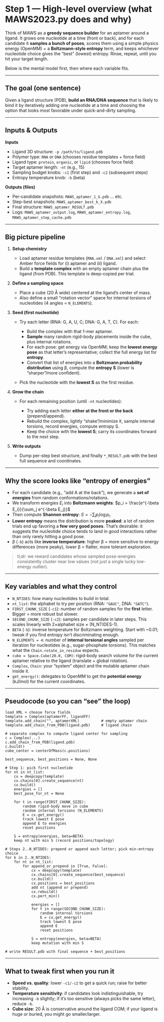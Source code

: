 # Step 1 — High-level overview (what MAWS2023.py does and why)

Think of MAWS as a **greedy sequence builder** for an aptamer around a ligand. It grows one nucleotide at a time (front or back), and for each candidate it **samples a bunch of poses**, scores them using a simple physics energy (OpenMM) + a **Boltzmann-style entropy** term, and keeps whichever nucleotide choice gives the “best” (lowest) entropy. Rinse, repeat, until you hit your target length.

Below is the mental model first, then where each variable fits.

---

## The goal (one sentence)

Given a ligand structure (PDB), **build an RNA/DNA sequence** that is likely to bind it by iteratively adding one nucleotide at a time and choosing the option that looks most favorable under quick-and-dirty sampling.

---

## Inputs & Outputs

**Inputs**

- Ligand 3D structure: `-p /path/to/ligand.pdb`
- Polymer type: `RNA` or `DNA` (chooses residue templates + force field)
- Ligand type: `protein`, `organic`, or `lipid` (chooses force field)
- Target aptamer length: `-nt` (e.g., 15)
- Sampling budget knobs: `-c1` (first step) and `-c2` (subsequent steps)
- Entropy temperature knob: `-b` (beta)

**Outputs (files)**

- Per-candidate snapshots: `MAWS_aptamer_1_G.pdb` … etc.
- Step-best snapshots: `MAWS_aptamer_best_k_X.pdb`
- Final structure: `MAWS_aptamer_RESULT.pdb`
- Logs: `MAWS_aptamer_output.log`, `MAWS_aptamer_entropy.log`, `MAWS_aptamer_step_cache.pdb`

---

## Big picture pipeline

1. **Setup chemistry**

   - Load aptamer residue templates (`RNA.xml` / `DNA.xml`) and select Amber force fields for (i) aptamer and (ii) ligand.
   - Build a **template complex** with an empty aptamer chain plus the ligand (from PDB). This template is deep-copied per trial.

2. **Define a sampling space**

   - Place a cube (20 Å wide) centered at the ligand’s center of mass.
   - Also define a small “rotation vector” space for internal torsions of nucleotides (4 angles = `N_ELEMENTS`).

3. **Seed (first nucleotide)**

   - Try each letter (RNA: G, A, U, C; DNA: G, A, T, C). For each:

     - Build the complex with that 1-mer aptamer.
     - **Sample** many random rigid-body placements inside the cube, plus internal rotations.
     - For each pose: get energy via OpenMM; keep the **lowest energy pose** as that letter’s representative; collect the full energy list for **entropy**.
     - Convert that list of energies into a **Boltzmann probability distribution** using β, compute the **entropy S** (lower is “sharper”/more confident).

   - Pick the nucleotide with the **lowest S** as the first residue.

4. **Grow the chain**

   - For each remaining position (until `-nt` nucleotides):

     - Try adding each letter **either at the front or the back** (prepend/append).
     - Rebuild the complex, lightly “shake”/minimize it, sample internal torsions, record energies, compute entropy S.
     - Keep the choice with the **lowest S**; carry its coordinates forward to the next step.

5. **Write outputs**

   - Dump per-step best structure, and finally `*_RESULT.pdb` with the best full sequence and coordinates.

---

## Why the score looks like “entropy of energies”

- For each candidate (e.g., “add A at the back”), we generate a **set of energies** from random conformations/rotations.
- We transform energies $E_i$ into **Boltzmann weights**:
  $p_i = \frac{e^{-\beta E_i}}{\sum_j e^{-\beta E_j}}$
- Then compute **Shannon entropy**: $S = -\sum_i p_i \log p_i$.
- **Lower entropy** means the distribution is more **peaked**: a lot of random trials end up favoring a **few very good poses**. That’s desirable: it suggests the nucleotide choice tends to land in good interactions rather than only rarely hitting a good pose.
- β (`-b`) acts like **inverse temperature**: higher β = more sensitive to energy differences (more peaky), lower β = flatter, more tolerant exploration.

> tl;dr: we reward candidates whose sampled pose-energies consistently cluster near low values (not just a single lucky low-energy outlier).

---

## Key variables and what they control

- `N_NTIDES`: how many nucleotides to build in total.
- `nt_list`: the alphabet to try per position (RNA: `"GAUC"`, DNA: `"GATC"`).
- `FIRST_CHUNK_SIZE` (`-c1`): number of random samples for the **first** letter. Bigger = more robust but slower.
- `SECOND_CHUNK_SIZE` (`-c2`): samples per candidate in later steps. This scales linearly with 2×alphabet size × (N_NTIDES-1).
- `BETA` (`-b`): inverse temperature for Boltzmann weighting. Start with \~0.01; tweak if you find entropy isn’t discriminating enough.
- `N_ELEMENTS = 4`: number of **internal torsional angles** sampled per iteration for nucleotides (e.g., sugar-phosphate torsions). This matches what the `Chain.rotate_in_residue` expects.
- `cube = Space.Cube(20.0, COM)`: rigid-body search volume for the current aptamer relative to the ligand (translate + global rotation).
- `Complex`, `Chain`: your “system” object and the mutable aptamer chain inside it.
- `get_energy()`: delegates to OpenMM to get the **potential energy** (kJ/mol) for the current coordinates.

---

## Pseudocode (so you can “see” the loop)

```text
load XML + choose force fields
template = Complex(aptamerFF, ligandFF)
template.add_chain("", aptamerXML)          # empty aptamer chain
template.add_chain_from_PDB(ligand.pdb)     # ligand chain

# separate complex to compute ligand center for sampling
c = Complex(...)
c.add_chain_from_PDB(ligand.pdb)
c.build()
cube_center = centerOfMass(c.positions)

best_sequence, best_positions = None, None

# Step 1: pick first nucleotide
for nt in nt_list:
    cx = deepcopy(template)
    cx.chains[0].create_sequence(nt)
    cx.build()
    energies = []
    best_pose_for_nt = None

    for t in range(FIRST_CHUNK_SIZE):
        random rigid-body move in cube
        random internal torsions (N_ELEMENTS)
        E = cx.get_energy()
        track lowest E pose
        append E to energies
        reset positions

    S = entropy(energies, beta=BETA)
    keep nt with min S (record positions/topology)

# Steps 2..N_NTIDES: prepend or append each letter; pick min-entropy choice
for k in 2..N_NTIDES:
    for nt in nt_list:
        for append_or_prepend in [True, False]:
            cx = deepcopy(template)
            cx.chains[0].create_sequence(best_sequence)
            cx.build()
            cx.positions = best_positions
            add nt (append or prepend)
            cx.rebuild()
            cx.pert_min()

            energies = []
            for t in range(SECOND_CHUNK_SIZE):
                random internal torsions
                E = cx.get_energy()
                track lowest E pose
                append E
                reset positions

            S = entropy(energies, beta=BETA)
            keep mutation with min S

# write RESULT.pdb with final sequence + best_positions
```

---

## What to tweak first when you run it

- **Speed vs. quality**: lower `-c1/-c2` to get a quick run; raise for better stability.
- **Temperature sensitivity**: if candidates look indistinguishable, try increasing `-b` slightly; if it’s too sensitive (always picks the same letter), reduce `-b`.
- **Cube size**: 20 Å is conservative around the ligand COM; if your ligand is huge or buried, you might go smaller/larger.
